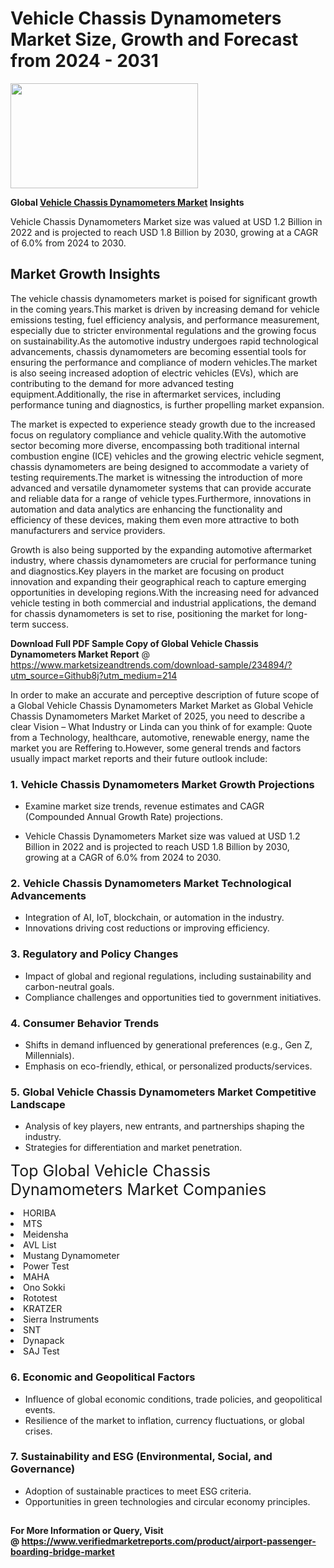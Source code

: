 <H1>Vehicle Chassis Dynamometers Market Size, Growth and Forecast from 2024 - 2031</H1><img class="aligncenter size-medium wp-image-584254" src="https://thirdeyenews.in/wp-content/uploads/2024/09/Global-Market-Research-300x168.jpeg" alt="" width="300" height="168" /><p><strong>Global&nbsp;<a href="https://www.marketsizeandtrends.com/download-sample/234894/?utm_source=Github8j?utm_medium=214">Vehicle Chassis Dynamometers Market</a> Insights</strong></p><p>Vehicle Chassis Dynamometers Market size was valued at USD 1.2 Billion in 2022 and is projected to reach USD 1.8 Billion by 2030, growing at a CAGR of 6.0% from 2024 to 2030.</p><p><h2>Market Growth Insights</h2> <p>The vehicle chassis dynamometers market is poised for significant growth in the coming years.This market is driven by increasing demand for vehicle emissions testing, fuel efficiency analysis, and performance measurement, especially due to stricter environmental regulations and the growing focus on sustainability.As the automotive industry undergoes rapid technological advancements, chassis dynamometers are becoming essential tools for ensuring the performance and compliance of modern vehicles.The market is also seeing increased adoption of electric vehicles (EVs), which are contributing to the demand for more advanced testing equipment.Additionally, the rise in aftermarket services, including performance tuning and diagnostics, is further propelling market expansion.</p> <p>The market is expected to experience steady growth due to the increased focus on regulatory compliance and vehicle quality.With the automotive sector becoming more diverse, encompassing both traditional internal combustion engine (ICE) vehicles and the growing electric vehicle segment, chassis dynamometers are being designed to accommodate a variety of testing requirements.The market is witnessing the introduction of more advanced and versatile dynamometer systems that can provide accurate and reliable data for a range of vehicle types.Furthermore, innovations in automation and data analytics are enhancing the functionality and efficiency of these devices, making them even more attractive to both manufacturers and service providers.</p> <p>Growth is also being supported by the expanding automotive aftermarket industry, where chassis dynamometers are crucial for performance tuning and diagnostics.Key players in the market are focusing on product innovation and expanding their geographical reach to capture emerging opportunities in developing regions.With the increasing need for advanced vehicle testing in both commercial and industrial applications, the demand for chassis dynamometers is set to rise, positioning the market for long-term success.</p> <p><span class=""><strong>Download Full PDF Sample Copy of Global Vehicle Chassis Dynamometers Market Report</strong> @ <a href="https://www.marketsizeandtrends.com/download-sample/234894/?utm_source=Github8j?utm_medium=214" target="_blank">https://www.marketsizeandtrends.com/download-sample/234894/?utm_source=Github8j?utm_medium=214</a></span></p><p>In order to make an accurate and perceptive description of future scope of a Global&nbsp;Vehicle Chassis Dynamometers Market Market as Global&nbsp;Vehicle Chassis Dynamometers Market Market of 2025, you need to describe a clear Vision &ndash; What Industry or Linda can you think of for example: Quote from a Technology, healthcare, automotive, renewable energy, name the market you are Reffering to.However, some general trends and factors usually impact market reports and their future outlook include:</p><h3>1.&nbsp;<strong>Vehicle Chassis Dynamometers Market Growth Projections</strong></h3><ul><li>Examine market size trends, revenue estimates and CAGR (Compounded Annual Growth Rate) projections.</li><li><p>Vehicle Chassis Dynamometers Market size was valued at USD 1.2 Billion in 2022 and is projected to reach USD 1.8 Billion by 2030, growing at a CAGR of 6.0% from 2024 to 2030.</p></li></ul><h3>2.&nbsp;<strong>Vehicle Chassis Dynamometers Market Technological Advancements</strong></h3><ul><li>Integration of AI, IoT, blockchain, or automation in the industry.</li><li>Innovations driving cost reductions or improving efficiency.</li></ul><h3>3.&nbsp;<strong>Regulatory and Policy Changes</strong></h3><ul><li>Impact of global and regional regulations, including sustainability and carbon-neutral goals.</li><li>Compliance challenges and opportunities tied to government initiatives.</li></ul><h3>4.&nbsp;<strong>Consumer Behavior Trends</strong></h3><ul><li>Shifts in demand influenced by generational preferences (e.g., Gen Z, Millennials).</li><li>Emphasis on eco-friendly, ethical, or personalized products/services.</li></ul><h3>5.&nbsp;<strong>Global Vehicle Chassis Dynamometers Market Competitive Landscape</strong></h3><ul><li>Analysis of key players, new entrants, and partnerships shaping the industry.</li><li>Strategies for differentiation and market penetration.</li></ul><p data-pm-slice="1 1 []"><span style="color: inherit; font-family: inherit; font-size: 25px;">Top Global Vehicle Chassis Dynamometers Market Companies</span></p><div class="" data-test-id=""><p><li>HORIBA</li><li> MTS</li><li> Meidensha</li><li> AVL List</li><li> Mustang Dynamometer</li><li> Power Test</li><li> MAHA</li><li> Ono Sokki</li><li> Rototest</li><li> KRATZER</li><li> Sierra Instruments</li><li> SNT</li><li> Dynapack</li><li> SAJ Test</li></p></div><h3>6.&nbsp;<strong>Economic and Geopolitical Factors</strong></h3><ul><li>Influence of global economic conditions, trade policies, and geopolitical events.</li><li>Resilience of the market to inflation, currency fluctuations, or global crises.</li></ul><h3>7.&nbsp;<strong>Sustainability and ESG (Environmental, Social, and Governance)</strong></h3><ul><li>Adoption of sustainable practices to meet ESG criteria.</li><li>Opportunities in green technologies and circular economy principles.</li></ul><h2><strong style="font-size: 14px;">For More Information or Query, Visit @&nbsp;</strong><a style="background-color: #ffffff; font-size: 14px;" href="https://www.marketsizeandtrends.com/report/vehicle-chassis-dynamometers-market/" target="_blank">https://www.verifiedmarketreports.com/product/airport-passenger-boarding-bridge-market</a></h2>